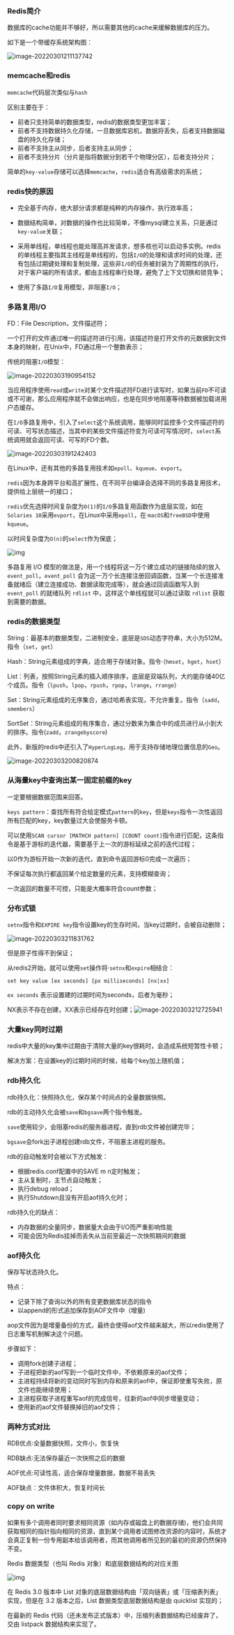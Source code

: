 ### Redis简介

数据库的cache功能并不够好，所以需要其他的cache来缓解数据库的压力。

如下是一个带缓存系统架构图：

![image-20220301211137742](http://static.codenote.xyz20220301211137.png)

### memcache和redis



`memcache`代码层次类似与`hash`

区别主要在于：

- 前者只支持简单的数据类型，redis的数据类型更加丰富；
- 前者不支持数据持久化存储，一旦数据库宕机，数据将丢失，后者支持数据磁盘的持久化存储；
- 前者不支持主从同步，后者支持主从同步；
- 前者不支持分片（分片是指将数据分到若干个物理分区），后者支持分片；

简单的`key-value`存储可以选择`memcache`，`redis`适合有高级需求的系统；

### redis快的原因

- 完全基于内存，绝大部分请求都是纯粹的内存操作，执行效率高；

- 数据结构简单，对数据的操作也比较简单，不像mysql建立关系，只是通过`key-value`关联；

- 采用单线程，单线程也能处理高并发请求，想多核也可以启动多实例。redis的单线程主要指其主线程是单线程的，包括`I/O`的处理和请求时间的处理，还有包括过期键处理和复制处理，这些非`I/O`的任务被封装为了周期性的执行，对于客户端的所有请求，都由主线程串行处理，避免了上下文切换和锁竞争；

- 使用了多路`I/O`复用模型，非阻塞`I/O`；

### 多路复用I/O

FD：File Description，文件描述符；

一个打开的文件通过唯一的描述符进行引用，该描述符是打开文件的元数据到文件本身的映射，在Unix中，FD通过用一个整数表示；

传统的阻塞`I/O`模型：

![image-20220303190954152](http://static.codenote.xyz20220303190954.png)

当应用程序使用`read`或`write`对某个文件描述符FD进行读写时，如果当前`FD`不可读或不可谢，那么应用程序就不会做出响应，也是在同步地阻塞等待数据被加载进用户态缓存。

在`I/O`多路复用中，引入了`select`这个系统调用，能够同时监控多个文件描述符的可读、可写状态描述，当其中的某些文件描述符变为可读可写情况时，`select`系统调用就会返回可读、可写的FD个数。

![image-20220303191242403](http://static.codenote.xyz20220303191242.png)

在Linux中，还有其他的多路复用技术如`epoll`、`kqueue`、`evport`。

`redis`因为本身跨平台和高扩展性，在不同平台编译会选择不同的多路复用技术，提供给上层统一的接口；

`redis`优先选择时间复杂度为`O(1)`的`I/O`多路复用函数作为底层实现，如在`Solaries 10`采用`evport`，在Linux中采用`epoll`，在·`macOS`和`freeBSD`中使用`kqueue`。

以时间复杂度为`O(n)`的`select`作为保底；

![img](http://static.codenote.xyz20220303194649.webp)

多路复用 I/O 模型的做法是，用一个线程将这一万个建立成功的链接陆续的放入 `event_poll`，`event_poll` 会为这一万个长连接注册回调函数，当某一个长连接准备就绪后（建立连接成功、数据读取完成等），就会通过回调函数写入到 `event_poll` 的就绪队列 `rdlist` 中，这样这个单线程就可以通过读取 `rdlist` 获取到需要的数据。

### redis的数据类型

String：最基本的数据类型，二进制安全，底层是`SDS`动态字符串，大小为512M。指令（`set`，`get`）

Hash：String元素组成的字典，适合用于存储对象。指令·（`hmset`，`hget`，`hset`）

List：列表，按照String元素的插入顺序排序，底层是双端队列，大约能存储40亿个成员。指令（`lpush`，`lpop`，`rpush`，`rpop`，`lrange`，`rrange`）

Set：String元素组成的无序集合，通过哈希表实现，不允许重复。指令（`sadd`，`smembers`）

SortSet：String元素组成的有序集合，通过分数来为集合中的成员进行从小到大的排序。指令(`zadd`，`zrangebyscore`)

此外，新版的redis中还引入了`HyperLogLog`，用于支持存储地理位置信息的`Geo`。

![image-20220303200820874](http://static.codenote.xyz20220303200820.png)

### 从海量key中查询出某一固定前缀的key

一定要根据数据范围来回答。

`keys pattern`：查找所有符合给定模式`pattern`的`key`，但是`keys`指令一次性返回所有匹配的key，key数量过大会使服务卡顿。

可以使用`SCAN cursor [MATHCH pattern] [COUNT count]`指令进行匹配，这条指令是基于游标的迭代器，需要基于上一次的游标延续之前的迭代过程；

以0作为游标开始一次新的迭代，直到命令返回游标0完成一次遍历；

不保证每次执行都返回某个给定数量的元素，支持模糊查询；

一次返回的数量不可控，只能是大概率符合count参数；

### 分布式锁

`setnx`指令和`EXPIRE key`指令设置key的生存时间，当key过期时，会被自动删除；

![image-20220303211831762](http://static.codenote.xyz20220303211831.png)

但是原子性得不到保证；

从redis2开始，就可以使用`set`操作将·`setnx`和`expire`相结合：

`set key value [ex seconds] [px milliseconds] [nx|xx]`

`ex seconds` 表示设置建的过期时间为seconds，后者为毫秒；

NX表示不存在创建，XX表示已经存在时创建；![image-20220303212725941](http://static.codenote.xyz20220303212726.png)

### 大量key同时过期

redis中大量的key集中过期由于清除大量的key很耗时，会造成系统短暂性卡顿；

解决方案：在设置key的过期时间的时候，给每个key加上随机值；

### rdb持久化

rdb持久化：快照持久化，保存某个时间点的全量数据快照。

rdb的主动持久化会被`save`和`bgsave`两个指令触发。

`save`使用较少，会阻塞redis的服务器进程，直到rdb文件被创建完毕；

`bgsave`会fork出子进程创建rdb文件，不阻塞主进程的服务。

rdb的自动触发时会被以下方式触发：

- 根据redis.conf配置中的SAVE m n定时触发；
- 主从复制时，主节点自动触发；
- 执行debug reload；
- 执行Shutdown且没有开启aof持久化时；

rdb持久化的缺点：

- 内存数据的全量同步，数据量大会由于I/O而严重影响性能
- 可能会因为Redis挂掉而丢失从当前至最近一次快照期间的数据

### aof持久化

保存写状态持久化。

特点：

- 记录下除了查询以外的所有变更数据库状态的指令
- 以append的形式追加保存到AOF文件中（增量)

aop文件因为是增量备份的方式，最终会使得aof文件越来越大，所以redis使用了日志重写机制解决这个问题。

步骤如下：

- 调用fork创建子进程；
- 子进程把新的aof写到一个临时文件中，不依赖原来的aof文件；
- 主进程持续将新的变动同时写到内存和原来的aof中，保证即使重写失败，原文件也能继续使用；
- 主进程获取子进程重写aof的完成信号，往新的aof中同步增量变动；
- 使用新的aof文件替换掉旧的aof文件；

### 两种方式对比

RDB优点∶全量数据快照，文件小，恢复快

RDB缺点∶无法保存最近一次快照之后的数据

AOF优点:可读性高，适合保存增量数据，数据不易丢失

AOF缺点︰文件体积大，恢复时间长

### copy on write

如果有多个调用者同时要求相同资源（如内存或磁盘上的数据存储)，他们会共同获取相同的指针指向相同的资源，直到某个调用者试图修改资源的内容时，系统才会真正复制一份专用副本给该调用者，而其他调用者所见到的最初的资源仍然保持不变。

Redis 数据类型（也叫 Redis 对象）和底层数据结构的对应关图

![img](http://static.codenote.xyz20220314233457.webp)

在 Redis 3.0 版本中 List 对象的底层数据结构由「双向链表」或「压缩表列表」实现，但是在 3.2 版本之后，List 数据类型底层数据结构是由 quicklist 实现的；

在最新的 Redis 代码（还未发布正式版本）中，压缩列表数据结构已经废弃了，交由 listpack 数据结构来实现了。

